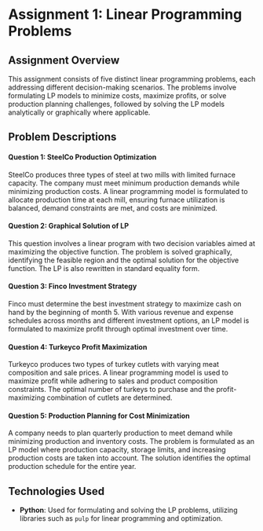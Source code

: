 # Assignment 1: Linear Programming Problems

## Assignment Overview

This assignment consists of five distinct linear programming problems, each addressing different decision-making scenarios. The problems involve formulating LP models to minimize costs, maximize profits, or solve production planning challenges, followed by solving the LP models analytically or graphically where applicable.

## Problem Descriptions

#### Question 1: SteelCo Production Optimization
SteelCo produces three types of steel at two mills with limited furnace capacity. The company must meet minimum production demands while minimizing production costs. A linear programming model is formulated to allocate production time at each mill, ensuring furnace utilization is balanced, demand constraints are met, and costs are minimized.

#### Question 2: Graphical Solution of LP
This question involves a linear program with two decision variables aimed at maximizing the objective function. The problem is solved graphically, identifying the feasible region and the optimal solution for the objective function. The LP is also rewritten in standard equality form.

#### Question 3: Finco Investment Strategy
Finco must determine the best investment strategy to maximize cash on hand by the beginning of month 5. With various revenue and expense schedules across months and different investment options, an LP model is formulated to maximize profit through optimal investment over time.

#### Question 4: Turkeyco Profit Maximization
Turkeyco produces two types of turkey cutlets with varying meat composition and sale prices. A linear programming model is used to maximize profit while adhering to sales and product composition constraints. The optimal number of turkeys to purchase and the profit-maximizing combination of cutlets are determined.

#### Question 5: Production Planning for Cost Minimization
A company needs to plan quarterly production to meet demand while minimizing production and inventory costs. The problem is formulated as an LP model where production capacity, storage limits, and increasing production costs are taken into account. The solution identifies the optimal production schedule for the entire year.

## Technologies Used
- **Python**: Used for formulating and solving the LP problems, utilizing libraries such as `pulp` for linear programming and optimization.

